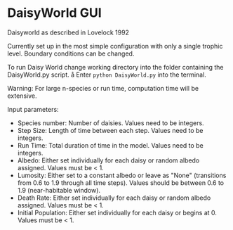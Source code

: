 # DaisyWorld GUI
Daisyworld as described in Lovelock 1992

Currently set up in the most simple configuration with only a single trophic level. Boundary conditions can be changed.

To run Daisy World change working directory into the folder containing the DaisyWorld.py script.
å
Enter ```python DaisyWorld.py``` into the terminal.

Warning: For large n-species or run time, computation time will be extensive.

Input parameters:
  - Species number: Number of daisies. Values need to be integers.
  - Step Size: Length of time between each step. Values need to be integers.
  - Run Time: Total duration of time in the model. Values need to be integers.
  - Albedo: Either set individually for each daisy or random albedo assigned. Values must be < 1.
  - Lumosity: Either set to a constant albedo or leave as "None" (transitions from 0.6 to 1.9 through all time steps). Values should be between 0.6 to 1.9 (near-habitable window).
  - Death Rate: Either set individually for each daisy or random albedo assigned. Values must be < 1.
  - Initial Population: Either set individually for each daisy or begins at 0. Values must be < 1.
